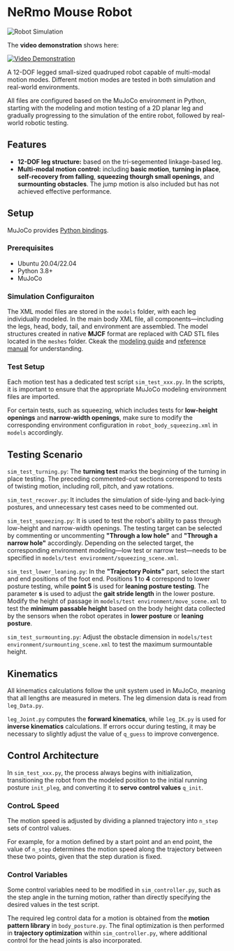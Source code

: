 # NeRmo Mouse Robot

![Robot Simulation](images/NeRmo_Overview.jpg)

The **video demonstration** shows here:

[![Video Demonstration](https://img.shields.io/youtube/channel/views/:UClva9bOC5x7I6EH2yGsfpeg)](https://www.youtube.com/watch?v=iS-gbdyKS5s&list=PLG0yEiqorTkgIp97KAagTFfdkPwRGbhUh&index=63)

A 12-DOF legged small-sized quadruped robot capable of multi-modal motion modes. Different motion modes are tested in both simulation and real-world environments.

All files are configured based on the MuJoCo environment in Python, starting with the modeling and motion testing of a 2D planar leg and gradually progressing to the simulation of the entire robot, followed by real-world robotic testing.

## Features
- **12-DOF leg structure:** based on the tri-segemented linkage-based leg.
- **Multi-modal motion control:** including **basic motion**, **turning in place**, **self-recovery from falling**, **squeezing thourgh small openings**, and **surmounting obstacles**. The jump motion is also included but has not achieved effective performance.

## Setup
MuJoCo provides [Python bindings](https://mujoco.readthedocs.io/en/stable/python.html#python-bindings).

### Prerequisites
- Ubuntu 20.04/22.04
- Python 3.8+
- MuJoCo

### Simulation Configuraiton
The XML model files are stored in the `models` folder, with each leg individually modeled. In the main body XML file, all components—including the legs, head, body, tail, and environment are assembled. The model structures created in native **MJCF** format are replaced with CAD STL files located in the `meshes` folder. Ckeak the [modeling guide](https://mujoco.readthedocs.io/en/stable/modeling.html) and [reference manual](https://mujoco.readthedocs.io/en/stable/XMLreference.html) for understanding.

### Test Setup
Each motion test has a dedicated test script `sim_test_xxx.py`. In the scripts, it is important to ensure that the appropriate MuJoCo modeling environment files are imported. 

For certain tests, such as squeezing, which includes tests for **low-height openings** and **narrow-width openings**, make sure to modify the corresponding environment configuration in `robot_body_squeezing.xml` in `models` accordingly.

## Testing Scenario
`sim_test_turning.py`: The **turning test** marks the beginning of the turning in place testing. The preceding commented-out sections correspond to tests of twisting motion, including roll, pitch, and yaw rotations.

`sim_test_recover.py`: It includes the simulation of side-lying and back-lying postures, and unnecessary test cases need to be commented out.

`sim_test_squeezing.py`: It is used to test the robot's ability to pass through low-height and narrow-width openings. The testing target can be selected by commenting or uncommenting **"Through a low hole"** and **"Through a narrow hole"** accordingly. Depending on the selected target, the corresponding environment modeling—low test or narrow test—needs to be specified in `models/test environment/squeezing_scene.xml`.

`sim_test_lower_leaning.py`: In the **"Trajectory Points"** part, select the start and end positions of the foot end. Positions **1** to **4** correspond to lower posture testing, while **point 5** is used for **leaning posture testing**. The parameter **s** is used to adjust the **gait stride length** in the lower posture. Modify the height of passage in `models/test environment/move_scene.xml` to test the **minimum passable height** based on the body height data collected by the sensors when the robot operates in **lower posture** or **leaning posture**.

`sim_test_surmounting.py`: Adjust the obstacle dimension in `models/test environment/surmounting_scene.xml` to test the maximum surmountable height.

## Kinematics
All kinematics calculations follow the unit system used in MuJoCo, meaning that all lengths are measured in meters. The leg dimension data is read from `leg_Data.py`.

`leg_Joint.py` computes the **forward kinematics**, while `leg_IK.py` is used for **inverse kinematics** calculations. If errors occur during testing, it may be necessary to slightly adjust the value of `q_guess` to improve convergence.

## Control Architecture
In `sim_test_xxx.py`, the process always begins with initialization, transitioning the robot from the modeled position to the initial running posture `init_pleg`, and converting it to **servo control values** `q_init`.

### ControL Speed
The motion speed is adjusted by dividing a planned trajectory into `n_step` sets of control values. 

For example, for a motion defined by a start point and an end point, the value of `n_step` determines the motion speed along the trajectory between these two points, given that the step duration is fixed.

### Control Variables
Some control variables need to be modified in `sim_controller.py`, such as the step angle in the turning motion, rather than directly specifying the desired values in the test script.

The required leg control data for a motion is obtained from the **motion pattern library** in `body_posture.py`. The final optimization is then performed in **trajectory optimization** within `sim_controller.py`, where additional control for the head joints is also incorporated.
